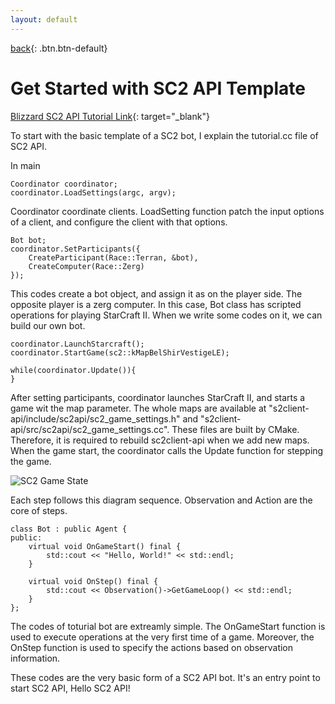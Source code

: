 ```yaml
---
layout: default
---
```

[back](./scriptedblizzMain){: .btn.btn-default}

# Get Started with SC2 API Template

[Blizzard SC2 API Tutorial Link](https://github.com/Blizzard/s2client-api/blob/master/docs/tutorial1.md){: target="_blank"}

To start with the basic template of a SC2 bot, I explain the tutorial.cc file of SC2 API.

In main

	Coordinator coordinator;
    coordinator.LoadSettings(argc, argv);

Coordinator coordinate clients. LoadSetting function patch the input options of a client, and configure the client with that options.  

	Bot bot;
	coordinator.SetParticipants({
	    CreateParticipant(Race::Terran, &bot),
	    CreateComputer(Race::Zerg)
	});

This codes create a bot object, and assign it as on the player side. The opposite player is a zerg computer. In this case, Bot class has scripted operations for playing StarCraft II. When we write some codes on it, we can build our own bot.

	coordinator.LaunchStarcraft();
    coordinator.StartGame(sc2::kMapBelShirVestigeLE);

    while(coordinator.Update()){
    }

After setting participants, coordinator launches StarCraft II, and starts a game wit the map parameter. The whole maps are available at "s2client-api/include/sc2api/sc2_game_settings.h" and "s2client-api/src/sc2api/sc2_game_settings.cc". These files are built by CMake. Therefore, it is required to rebuild sc2client-api when we add new maps. 
When the game start, the coordinator calls the Update function for stepping the game.

![SC2 Game State](../../Plat/gameDiagram.png)

Each step follows this diagram sequence. Observation and Action are the core of steps. 

	class Bot : public Agent {
	public:
	    virtual void OnGameStart() final {
	        std::cout << "Hello, World!" << std::endl;
	    }

	    virtual void OnStep() final {
	        std::cout << Observation()->GetGameLoop() << std::endl;
	    }
	};

The codes of toturial bot are extreamly simple. The OnGameStart function is used to execute operations at the very first time of a game. Moreover, the OnStep function is used to specify the actions based on observation information. 

These codes are the very basic form of a SC2 API bot. It's an entry point to start SC2 API, Hello SC2 API!